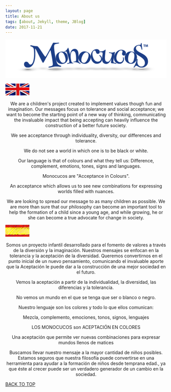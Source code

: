 ```yaml
---
layout: page
title: About us
tags: [about, Jekyll, theme, JBlog]
date: 2017-11-21
---
```


![Logo](../assets/img/logoBig.png)


![ENG](../assets/img/britania.png)

<p align="center">
We are a children's project created to implement values though fun and imagination. Our messages focus on tolerance and social acceptance; we want to become the starting point of a new way of thinking, communicating the invaluable impact that being accepting can heavily influence the construction of a better future society.
</p>
<p align="center">
We see acceptance through individuality, diversity, our differences and tolerance.
</p>
<p align="center">
We do not see a world in which one is to be black or white.
</p>
<p align="center">
Our language is that of colours and what they tell us:
Difference, complement, emotions, tones, signs and languages.
</p>
<p align="center">
Monocucos are "Acceptance in Colours".
</p>
<p align="center">
An acceptance which allows us to see new combinations for expressing worlds filled with nuances.
</p>
<p align="center">
We are looking to  spread our message to as many children as possible. We are more than sure that our philosophy can become an important tool to help the formation of a child since a young age, and while growing, he or she can become a true advocate for change in society.
</p>
 
![ESP](../assets/img/Spain1.png) 


<p align="center">
Somos un proyecto infantil desarrollado para el fomento de valores a través de la diversión y la imaginación. Nuestros mensajes se enfocan en la tolerancia y la aceptación de la diversidad.   Queremos convertirnos en el punto inicial de un nuevo pensamiento,  comunicando el invaluable aporte que la Aceptación le puede dar a la construcción de una mejor sociedad en el futuro.
</p>
<p align="center">
Vemos la aceptación a partir de la individualidad, la diversidad, las diferencias y la tolerancia.
</p>
<p align="center">
No vemos un mundo en el que se tenga que ser o blanco o negro.
</p>
<p align="center">
Nuestro lenguaje son los colores y todo lo que ellos comunican:
</p>
<p align="center">
Mezcla, complemento, emociones, tonos, signos, lenguajes
</p>

 
<p align="center">
LOS MONOCUCOS son ACEPTACIÓN EN COLORES
</p>

<p align="center">
Una aceptación que permite ver nuevas combinaciones para expresar mundos llenos de matices
</p>

<p align="center">
Buscamos llevar nuestro mensaje  a la mayor cantidad de niños posibles. Estamos seguros que nuestra filosofía puede convertirse en una herramienta para ayudar a la formación de niños desde temprana edad., ya que éste al crecer puede ser un verdadero generador de un cambio en la sociedad.
</p>  

  
  
<div markdown="0"><a href="#" class="btn btn-success">BACK TO TOP</a></div>
  
